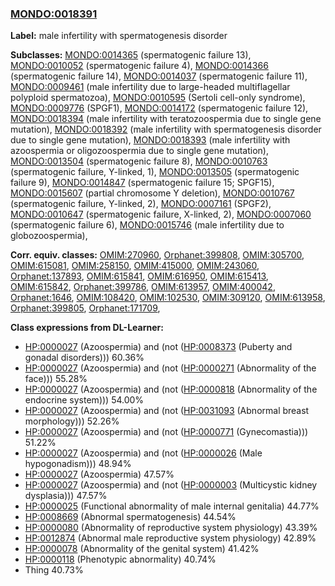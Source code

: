 
### [MONDO:0018391](http://purl.obolibrary.org/obo/MONDO_0018391)
**Label:** male infertility with spermatogenesis disorder

**Subclasses:** [MONDO:0014365](http://purl.obolibrary.org/obo/MONDO_0014365) (spermatogenic failure 13), [MONDO:0010052](http://purl.obolibrary.org/obo/MONDO_0010052) (spermatogenic failure 4), [MONDO:0014366](http://purl.obolibrary.org/obo/MONDO_0014366) (spermatogenic failure 14), [MONDO:0014037](http://purl.obolibrary.org/obo/MONDO_0014037) (spermatogenic failure 11), [MONDO:0009461](http://purl.obolibrary.org/obo/MONDO_0009461) (male infertility due to large-headed multiflagellar polyploid spermatozoa), [MONDO:0010595](http://purl.obolibrary.org/obo/MONDO_0010595) (Sertoli cell-only syndrome), [MONDO:0009776](http://purl.obolibrary.org/obo/MONDO_0009776) (SPGF1), [MONDO:0014172](http://purl.obolibrary.org/obo/MONDO_0014172) (spermatogenic failure 12), [MONDO:0018394](http://purl.obolibrary.org/obo/MONDO_0018394) (male infertility with teratozoospermia due to single gene mutation), [MONDO:0018392](http://purl.obolibrary.org/obo/MONDO_0018392) (male infertility with spermatogenesis disorder due to single gene mutation), [MONDO:0018393](http://purl.obolibrary.org/obo/MONDO_0018393) (male infertility with azoospermia or oligozoospermia due to single gene mutation), [MONDO:0013504](http://purl.obolibrary.org/obo/MONDO_0013504) (spermatogenic failure 8), [MONDO:0010763](http://purl.obolibrary.org/obo/MONDO_0010763) (spermatogenic failure, Y-linked, 1), [MONDO:0013505](http://purl.obolibrary.org/obo/MONDO_0013505) (spermatogenic failure 9), [MONDO:0014847](http://purl.obolibrary.org/obo/MONDO_0014847) (spermatogenic failure 15; SPGF15), [MONDO:0015607](http://purl.obolibrary.org/obo/MONDO_0015607) (partial chromosome Y deletion), [MONDO:0010767](http://purl.obolibrary.org/obo/MONDO_0010767) (spermatogenic failure, Y-linked, 2), [MONDO:0007161](http://purl.obolibrary.org/obo/MONDO_0007161) (SPGF2), [MONDO:0010647](http://purl.obolibrary.org/obo/MONDO_0010647) (spermatogenic failure, X-linked, 2), [MONDO:0007060](http://purl.obolibrary.org/obo/MONDO_0007060) (spermatogenic failure 6), [MONDO:0015746](http://purl.obolibrary.org/obo/MONDO_0015746) (male infertility due to globozoospermia), 

**Corr. equiv. classes:** [OMIM:270960](http://purl.obolibrary.org/obo/OMIM_270960), [Orphanet:399808](http://www.orpha.net/ORDO/Orphanet_399808), [OMIM:305700](http://purl.obolibrary.org/obo/OMIM_305700), [OMIM:615081](http://purl.obolibrary.org/obo/OMIM_615081), [OMIM:258150](http://purl.obolibrary.org/obo/OMIM_258150), [OMIM:415000](http://purl.obolibrary.org/obo/OMIM_415000), [OMIM:243060](http://purl.obolibrary.org/obo/OMIM_243060), [Orphanet:137893](http://www.orpha.net/ORDO/Orphanet_137893), [OMIM:615841](http://purl.obolibrary.org/obo/OMIM_615841), [OMIM:616950](http://purl.obolibrary.org/obo/OMIM_616950), [OMIM:615413](http://purl.obolibrary.org/obo/OMIM_615413), [OMIM:615842](http://purl.obolibrary.org/obo/OMIM_615842), [Orphanet:399786](http://www.orpha.net/ORDO/Orphanet_399786), [OMIM:613957](http://purl.obolibrary.org/obo/OMIM_613957), [OMIM:400042](http://purl.obolibrary.org/obo/OMIM_400042), [Orphanet:1646](http://www.orpha.net/ORDO/Orphanet_1646), [OMIM:108420](http://purl.obolibrary.org/obo/OMIM_108420), [OMIM:102530](http://purl.obolibrary.org/obo/OMIM_102530), [OMIM:309120](http://purl.obolibrary.org/obo/OMIM_309120), [OMIM:613958](http://purl.obolibrary.org/obo/OMIM_613958), [Orphanet:399805](http://www.orpha.net/ORDO/Orphanet_399805), [Orphanet:171709](http://www.orpha.net/ORDO/Orphanet_171709), 

**Class expressions from DL-Learner:**

- [HP:0000027](http://purl.obolibrary.org/obo/HP_0000027) (Azoospermia) and (not ([HP:0008373](http://purl.obolibrary.org/obo/HP_0008373) (Puberty and gonadal disorders))) 60.36%
- [HP:0000027](http://purl.obolibrary.org/obo/HP_0000027) (Azoospermia) and (not ([HP:0000271](http://purl.obolibrary.org/obo/HP_0000271) (Abnormality of the face))) 55.28%
- [HP:0000027](http://purl.obolibrary.org/obo/HP_0000027) (Azoospermia) and (not ([HP:0000818](http://purl.obolibrary.org/obo/HP_0000818) (Abnormality of the endocrine system))) 54.00%
- [HP:0000027](http://purl.obolibrary.org/obo/HP_0000027) (Azoospermia) and (not ([HP:0031093](http://purl.obolibrary.org/obo/HP_0031093) (Abnormal breast morphology))) 52.26%
- [HP:0000027](http://purl.obolibrary.org/obo/HP_0000027) (Azoospermia) and (not ([HP:0000771](http://purl.obolibrary.org/obo/HP_0000771) (Gynecomastia))) 51.22%
- [HP:0000027](http://purl.obolibrary.org/obo/HP_0000027) (Azoospermia) and (not ([HP:0000026](http://purl.obolibrary.org/obo/HP_0000026) (Male hypogonadism))) 48.94%
- [HP:0000027](http://purl.obolibrary.org/obo/HP_0000027) (Azoospermia) 47.57%
- [HP:0000027](http://purl.obolibrary.org/obo/HP_0000027) (Azoospermia) and (not ([HP:0000003](http://purl.obolibrary.org/obo/HP_0000003) (Multicystic kidney dysplasia))) 47.57%
- [HP:0000025](http://purl.obolibrary.org/obo/HP_0000025) (Functional abnormality of male internal genitalia) 44.77%
- [HP:0008669](http://purl.obolibrary.org/obo/HP_0008669) (Abnormal spermatogenesis) 44.54%
- [HP:0000080](http://purl.obolibrary.org/obo/HP_0000080) (Abnormality of reproductive system physiology) 43.39%
- [HP:0012874](http://purl.obolibrary.org/obo/HP_0012874) (Abnormal male reproductive system physiology) 42.89%
- [HP:0000078](http://purl.obolibrary.org/obo/HP_0000078) (Abnormality of the genital system) 41.42%
- [HP:0000118](http://purl.obolibrary.org/obo/HP_0000118) (Phenotypic abnormality) 40.74%
- Thing 40.73%


